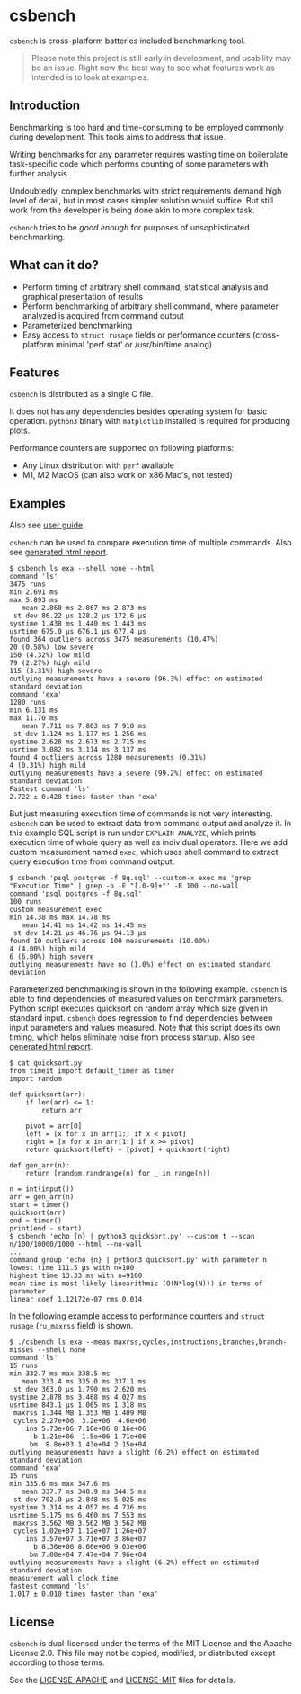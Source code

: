 # csbench

`csbench` is cross-platform batteries included benchmarking tool.

> Please note this project is still early in development, and usability may be an issue. Right now the best way to see what features work as intended is to look at examples.

## Introduction

Benchmarking is too hard and time-consuming to be employed commonly during development. 
This tools aims to address that issue.

Writing benchmarks for any parameter requires wasting time on boilerplate task-specific code which performs counting of some parameters with further analysis.

Undoubtedly, complex benchmarks with strict requirements demand high level of detail, but in most cases simpler solution would suffice. 
But still work from the developer is being done akin to more complex task.

`csbench` tries to be *good enough* for purposes of unsophisticated benchmarking. 

## What can it do?

* Perform timing of arbitrary shell command, statistical analysis and graphical presentation of results
* Perform benchmarking of arbitrary shell command, where parameter analyzed is acquired from command output 
* Parameterized benchmarking 
* Easy access to `struct rusage` fields or performance counters (cross-platform minimal 'perf stat' or /usr/bin/time analog)

## Features

`csbench` is distributed as a single C file. 

It does not has any dependencies besides operating system for basic operation. `python3` binary with `matplotlib` installed is required for producing plots.

Performance counters are supported on following platforms:
* Any Linux distribution with `perf` available
* M1, M2 MacOS (can also work on x86 Mac's, not tested)

## Examples

Also see [user guide](docs/user_guide.md).

`csbench` can be used to compare execution time of multiple commands.
Also see [generated html report](https://holodome.github.io/csbench/cmp).
```
$ csbench ls exa --shell none --html
command 'ls'
3475 runs
min 2.691 ms
max 5.893 ms
   mean 2.860 ms 2.867 ms 2.873 ms
 st dev 86.22 μs 128.2 μs 172.6 μs
systime 1.438 ms 1.440 ms 1.443 ms
usrtime 675.0 μs 676.1 μs 677.4 μs
found 364 outliers across 3475 measurements (10.47%)
20 (0.58%) low severe
150 (4.32%) low mild
79 (2.27%) high mild
115 (3.31%) high severe
outlying measurements have a severe (96.3%) effect on estimated standard deviation
command 'exa'
1280 runs
min 6.131 ms
max 11.70 ms
   mean 7.711 ms 7.803 ms 7.910 ms
 st dev 1.124 ms 1.177 ms 1.256 ms
systime 2.628 ms 2.673 ms 2.715 ms
usrtime 3.082 ms 3.114 ms 3.137 ms
found 4 outliers across 1280 measurements (0.31%)
4 (0.31%) high mild
outlying measurements have a severe (99.2%) effect on estimated standard deviation
Fastest command 'ls'
2.722 ± 0.428 times faster than 'exa'
```

But just measuring execution time of commands is not very interesting. 
`csbench` can be used to extract data from command output and analyze it. 
In this example SQL script is run under `EXPLAIN ANALYZE`, which prints execution time of whole query as well as individual operators. 
Here we add custom measurement named `exec`, which uses shell command to extract query execution time from command output.

```
$ csbench 'psql postgres -f 8q.sql' --custom-x exec ms 'grep "Execution Time" | grep -o -E "[.0-9]+"' -R 100 --no-wall
command 'psql postgres -f 8q.sql'
100 runs
custom measurement exec
min 14.38 ms max 14.78 ms
   mean 14.41 ms 14.42 ms 14.45 ms
 st dev 14.21 μs 46.76 μs 94.13 μs
found 10 outliers across 100 measurements (10.00%)
4 (4.00%) high mild
6 (6.00%) high severe
outlying measurements have no (1.0%) effect on estimated standard deviation
```

Parameterized benchmarking is shown in the following example.
`csbench` is able to find dependencies of measured values on benchmark
parameters. Python script executes quicksort on random array which size given 
in standard input. `csbench` does regression to find dependencies 
between input parameters and values measured.
Note that this script does its own timing, which helps eliminate noise 
from process startup.
Also see [generated html report](https://holodome.github.io/csbench/regr).

```
$ cat quicksort.py
from timeit import default_timer as timer
import random

def quicksort(arr):
    if len(arr) <= 1:
        return arr

    pivot = arr[0]
    left = [x for x in arr[1:] if x < pivot]
    right = [x for x in arr[1:] if x >= pivot]
    return quicksort(left) + [pivot] + quicksort(right)

def gen_arr(n):
    return [random.randrange(n) for _ in range(n)]

n = int(input())
arr = gen_arr(n)
start = timer()
quicksort(arr)
end = timer()
print(end - start)
$ csbench 'echo {n} | python3 quicksort.py' --custom t --scan n/100/10000/1000 --html --no-wall
...
command group 'echo {n} | python3 quicksort.py' with parameter n
lowest time 111.5 μs with n=100
highest time 13.33 ms with n=9100
mean time is most likely linearithmic (O(N*log(N))) in terms of parameter
linear coef 1.12172e-07 rms 0.014
```

In the following example access to performance counters and `struct rusage` (`ru_maxrss` field) is shown.
```
$ ./csbench ls exa --meas maxrss,cycles,instructions,branches,branch-misses --shell none
command 'ls'
15 runs
min 332.7 ms max 338.5 ms
   mean 333.4 ms 335.0 ms 337.1 ms
 st dev 363.0 μs 1.790 ms 2.620 ms
systime 2.878 ms 3.468 ms 4.027 ms
usrtime 843.1 μs 1.065 ms 1.318 ms
 maxrss 1.344 MB 1.353 MB 1.409 MB
 cycles 2.27e+06  3.2e+06  4.6e+06
    ins 5.73e+06 7.16e+06 8.16e+06
      b 1.21e+06  1.5e+06 1.71e+06
     bm  8.8e+03 1.43e+04 2.15e+04
outlying measurements have a slight (6.2%) effect on estimated standard deviation
command 'exa'
15 runs
min 335.6 ms max 347.6 ms
   mean 337.7 ms 340.9 ms 344.5 ms
 st dev 702.0 μs 2.848 ms 5.025 ms
systime 3.314 ms 4.057 ms 4.736 ms
usrtime 5.175 ms 6.460 ms 7.553 ms
 maxrss 3.562 MB 3.562 MB 3.562 MB
 cycles 1.02e+07 1.12e+07 1.26e+07
    ins 3.57e+07 3.71e+07 3.86e+07
      b 8.36e+06 8.66e+06 9.03e+06
     bm 7.08e+04 7.47e+04 7.96e+04
outlying measurements have a slight (6.2%) effect on estimated standard deviation
measurement wall clock time
fastest command 'ls'
1.017 ± 0.010 times faster than 'exa'
```

## License 

`csbench` is dual-licensed under the terms of the MIT License and the Apache License 2.0.
This file may not be copied, modified, or distributed except according to those terms.

See the [LICENSE-APACHE](LICENSE-APACHE) and [LICENSE-MIT](LICENSE-MIT) files for details.
